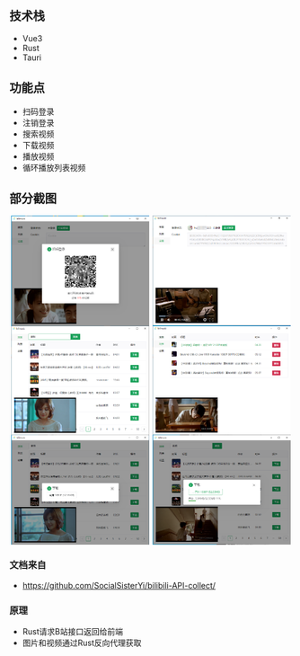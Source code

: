 ## 技术栈

- Vue3
- Rust
- Tauri

## 功能点
- 扫码登录
- 注销登录
- 搜索视频
- 下载视频
- 播放视频
- 循环播放列表视频


## 部分截图
<div style="display: flex; justify-content: space-around;">
    <img src="https://github.com/huxiaofan1223/bilimusic/raw/master/screenshorts/not_login.jpg" alt="Not Login" style="width: 49%;">
    <img src="https://github.com/huxiaofan1223/bilimusic/raw/master/screenshorts/login.jpg" alt="Login" style="width: 49%;">
</div>
<div style="display: flex; justify-content: space-around;">
 <img src="https://github.com/huxiaofan1223/bilimusic/raw/master/screenshorts/search.jpg" alt="Search" style="width: 49%;">
  <img src="https://github.com/huxiaofan1223/bilimusic/raw/master/screenshorts/playlist.jpg" alt="Playlist" style="width: 49%;">
</div>
<div style="display: flex; justify-content: space-around;">
    <img src="https://github.com/huxiaofan1223/bilimusic/raw/master/screenshorts/pre_load.jpg" alt="Pre Load" style="width: 49%;">
    <img src="https://github.com/huxiaofan1223/bilimusic/raw/master/screenshorts/loading.jpg" alt="Loading" style="width: 49%;">
</div>

### 文档来自
- https://github.com/SocialSisterYi/bilibili-API-collect/
### 原理
- Rust请求B站接口返回给前端
- 图片和视频通过Rust反向代理获取
